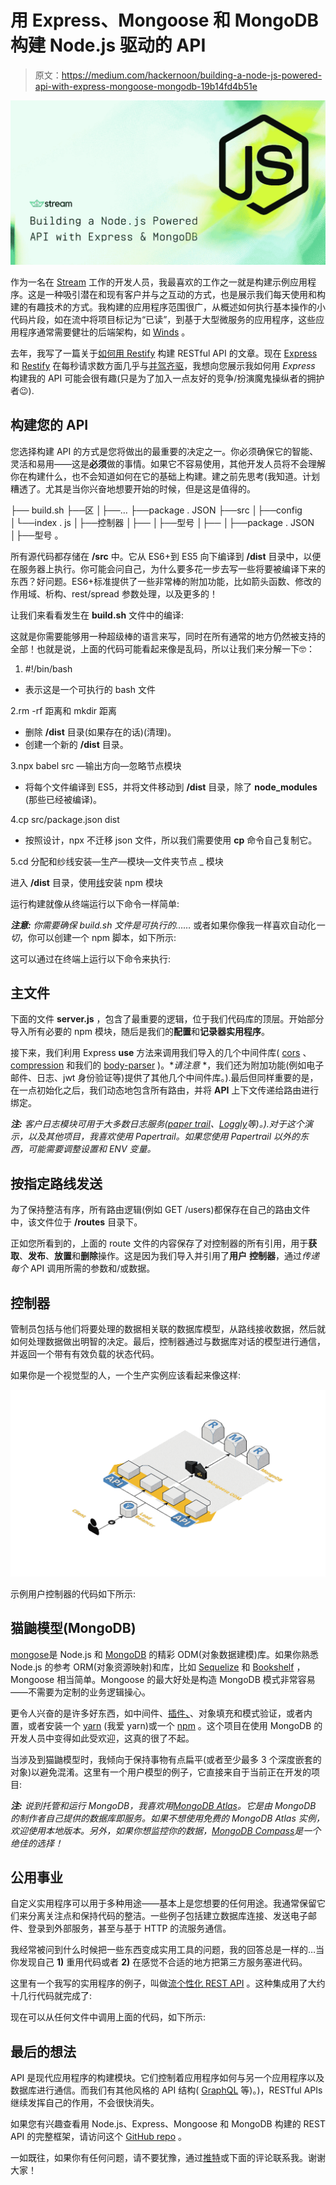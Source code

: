 # 用 Express、Mongoose 和 MongoDB 构建 Node.js 驱动的 API

> 原文：<https://medium.com/hackernoon/building-a-node-js-powered-api-with-express-mongoose-mongodb-19b14fd4b51e>

![](img/435ce4761223958c3d840eac06bf56a3.png)

作为一名在 [Stream](https://getstream.io) 工作的开发人员，我最喜欢的工作之一就是构建示例应用程序。这是一种吸引潜在和现有客户并与之互动的方式，也是展示我们每天使用和构建的有趣技术的方式。我构建的应用程序范围很广，从概述如何执行基本操作的小代码片段，如在流中将项目标记为“已读”，到基于大型微服务的应用程序，这些应用程序通常需要健壮的后端架构，如 [Winds](https://github.com/GetStream/Winds) 。

去年，我写了一篇关于[如何用 Restify](/@nparsons08/in-depth-guide-on-building-a-rest-api-with-node-js-restify-mongodb-a8e92efbb50f) 构建 RESTful API 的文章。现在 [Express](http://expressjs.com/) 和 [Restify](http://restify.com/) 在每秒请求数方面几乎与[并驾齐驱](https://raygun.com/blog/node-js-performance-2017/)，我想向您展示我如何用 *Express* 构建我的 API 可能会很有趣(只是为了加入一点友好的竞争/扮演魔鬼操纵者的拥护者😉).

## 构建您的 API

您选择构建 API 的方式是您将做出的最重要的决定之一。你必须确保它的智能、灵活和易用——这是**必须**做的事情。如果它不容易使用，其他开发人员将不会理解你在构建什么，也不会知道如何在它的基础上构建。建之前先思考(我知道。计划糟透了。尤其是当你兴奋地想要开始的时候，但是这是值得的。

├── build.sh
├──区
│├──…
├──package . JSON
├──src
│├──config
│└──index . js
│├──控制器
│├──
│├──型号
│├──
│├──package . JSON
│├──型号
。

所有源代码都存储在 **/src** 中。它从 ES6+到 ES5 向下编译到 **/dist** 目录中，以便在服务器上执行。你可能会问自己，为什么要多花一步去写一些将要被编译下来的东西？好问题。ES6+标准提供了一些非常棒的附加功能，比如箭头函数、修改的作用域、析构、rest/spread 参数处理，以及更多的！

让我们来看看发生在 **build.sh** 文件中的编译:

这就是你需要能够用一种超级棒的语言来写，同时在所有通常的地方仍然被支持的全部！也就是说，上面的代码可能看起来像是乱码，所以让我们来分解一下🤓：

1.  #!/bin/bash

*   表示这是一个可执行的 bash 文件

2.rm -rf 距离和 mkdir 距离

*   删除 **/dist** 目录(如果存在的话)(清理)。
*   创建一个新的 **/dist** 目录。

3.npx babel src —输出方向—忽略节点模块

*   将每个文件编译到 ES5，并将文件移动到 **/dist** 目录，除了 **node_modules** (那些已经被编译)。

4.cp src/package.json dist

*   按照设计，npx 不迁移 json 文件，所以我们需要使用 **cp** 命令自己复制它。

5.cd 分配和纱线安装—生产—模块—文件夹节点 _ 模块

进入 **/dist** 目录，使用[线](https://yarnpkg.com/en/)安装 npm 模块

运行构建就像从终端运行以下命令一样简单:

***注意:*** *你需要确保 build.sh 文件是可执行的……* 
或者如果你像我一样喜欢自动化*一切*，你可以创建一个 npm 脚本，如下所示:

这可以通过在终端上运行以下命令来执行:

## 主文件

下面的文件 **server.js** ，包含了最重要的逻辑，位于我们代码库的顶层。开始部分导入所有必要的 npm 模块，随后是我们的**配置**和**记录器实用程序**。

接下来，我们利用 Express **use** 方法来调用我们导入的几个中间件库( [cors](https://www.npmjs.com/package/cors) 、 [compression](https://www.npmjs.com/package/compression) 和我们的 [body-parser](https://www.npmjs.com/package/body-parser) )。**请注意* *，我们还为附加功能(例如电子邮件、日志、jwt 身份验证等)提供了其他几个中间件库。).最后但同样重要的是，在一点初始化之后，我们动态地包含所有路由，并将 **API** 上下文传递给路由进行绑定。

***注:*** *客户日志模块可用于大多数日志服务(*[*paper trail*](https://papertrailapp.com/)*、*[*Loggly*](https://www.loggly.com/)*等)。).对于这个演示，以及其他项目，我喜欢使用 Papertrail。如果您使用 Papertrail 以外的东西，可能需要调整设置和 ENV 变量。*

## 按指定路线发送

为了保持整洁有序，所有路由逻辑(例如 GET /users)都保存在自己的路由文件中，该文件位于 **/routes** 目录下。

正如您所看到的，上面的 route 文件的内容保存了对控制器的所有引用，用于**获取**、**发布**、**放置**和**删除**操作。这是因为我们导入并引用了**用户** **控制器**，通过*传递每个* API 调用所需的参数和/或数据。

## 控制器

管制员包括与他们将要处理的数据相关联的数据库模型，从路线接收数据，然后就如何处理数据做出明智的决定。最后，控制器通过与数据库对话的模型进行通信，并返回一个带有有效负载的状态代码。

如果你是一个视觉型的人，一个生产实例应该看起来像这样:

![](img/479712fa2a57b9bdfc85e1246ab9df98.png)

示例用户控制器的代码如下所示:

## 猫鼬模型(MongoDB)

[mongose](http://mongoosejs.com/)是 Node.js 和 [MongoDB](http://mbsy.co/mongodb/228644) 的精彩 ODM(对象数据建模)库。如果你熟悉 Node.js 的参考 ORM(对象资源映射)和库，比如 [Sequelize](http://docs.sequelizejs.com/) 和 [Bookshelf](http://bookshelfjs.org/) ，Mongoose 相当简单。Mongoose 的最大好处是构造 MongoDB 模式非常容易——不需要为定制的业务逻辑操心。

更令人兴奋的是许多好东西，如中间件、[插件、](http://plugins.mongoosejs.com/)、对象填充和模式验证，或者内置，或者安装一个 [yarn](https://yarnpkg.com/en/) (我爱 yarn)或一个 [npm](https://www.npmjs.com/) 。这个项目在使用 MongoDB 的开发人员中变得如此受欢迎，这真的很了不起。

当涉及到猫鼬模型时，我倾向于保持事物有点扁平(或者至少最多 3 个深度嵌套的对象)以避免混淆。这里有一个用户模型的例子，它直接来自于当前正在开发的项目:

***注:*** *说到托管和运行 MongoDB，我喜欢用*[*MongoDB Atlas*](http://mbsy.co/mongodb/228644)*。它是由 MongoDB 的制作者自己提供的数据库即服务。如果不想使用免费的 MongoDB Atlas 实例，欢迎使用本地版本。另外，如果你想监控你的数据，*[*MongoDB Compass*](https://www.mongodb.com/products/compass)*是一个绝佳的选择！*

## 公用事业

自定义实用程序可以用于多种用途——基本上是您想要的任何用途。我通常保留它们来分离关注点和保持代码的整洁。一些例子包括建立数据库连接、发送电子邮件、登录到外部服务，甚至与基于 HTTP 的流服务通信。

我经常被问到什么时候把一些东西变成实用工具的问题，我的回答总是一样的…当你发现自己 **1)** 重用代码或者 **2)** 在感觉不合适的地方把第三方服务塞进代码。

这里有一个我写的实用程序的例子，叫做[流个性化 REST API](https://getstream.io/personalization/) 。这种集成用了大约十几行代码就完成了:

现在可以从任何文件中调用上面的代码，如下所示:

## 最后的想法

API 是现代应用程序的构建模块。它们控制着应用程序如何与另一个应用程序以及数据库进行通信。而我们有其他风格的 API 结构( [GraphQL](https://graphql.org) 等)。)，RESTful APIs 继续发挥自己的作用，不会很快消失。

如果您有兴趣查看用 Node.js、Express、Mongoose 和 MongoDB 构建的 REST API 的完整框架，请访问这个 [GitHub repo](https://github.com/GetStream/node-express-mongo-api) 。

一如既往，如果你有任何问题，请不要犹豫，通过[推特](https://twitter.com/nickparsons)或下面的评论联系我。谢谢大家！